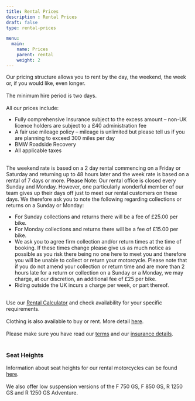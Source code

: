 ```yaml
---
title: Rental Prices
description : Rental Prices
draft: false
type: rental-prices

menu:
  main:
    name: Prices
    parent: rental
    weight: 2
---
```

Our pricing structure allows you to rent by the day, the weekend, the week or, if you would like, even longer. 
<br/><br/>
The minimum hire period is two days. 
<br/><br/>
All our prices include:
- Fully comprehensive Insurance subject to the excess amount – non-UK licence holders are subject to a £40 administration fee
- A fair use mileage policy – mileage is unlimited but please tell us if you are planning to exceed 300 miles per day
- BMW Roadside Recovery
- All applicable taxes
<br/><br/>

The weekend rate is based on a 2 day rental commencing on a Friday or Saturday and returning up to 48 hours later and the week rate is based on a rental of 7 days or more. Please Note: Our rental office is closed every Sunday and Monday.
However, one particularly wonderful member of our team gives up their days off just to meet our rental customers on these days. We therefore ask you to note the following regarding collections or returns on a Sunday or Monday:
- For Sunday collections and returns there will be a fee of £25.00 per bike.
- For Monday collections and returns there will be a fee of £15.00 per bike.
- We ask you to agree firm collection and/or return times at the time of booking. If these times change please give us as much notice as possible as you risk there being no one here to meet you and therefore you will be unable to collect or return your motorcycle. Please note that if you do not amend your collection or return time and are more than 2 hours late for a return or collection on a Sunday or a Monday, we may charge, at our discretion, an additional fee of £25 per bike.
- Riding outside the UK incurs a charge per week, or part thereof.
<br/><br/>

Use our [Rental Calculator](/rental/rental-calculator) and check availability for your specific requirements.
<br/><br/>
Clothing is also available to buy or rent. More detail [here](/rental/rental-clothing).
<br/><br/>
Please make sure you have read our [terms](/terms/rental-terms) and our [insurance details](/terms/insurance-details).
<br/><br/>
### Seat Heights
Information about seat heights for our rental motorcycles can be found [here](https://www.bmw-motorrad.co.uk/en/models/seat-height-overview.html).
<br/><br/>
We also offer low suspension versions of the F 750 GS, F 850 GS, R 1250 GS and R 1250 GS Adventure.